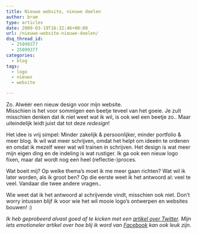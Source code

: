 ```yaml
---
title: Nieuwe website, nieuwe doelen
author: bram
type: articles
date: 2009-03-19T16:32:46+00:00
url: /nieuwe-website-nieuwe-doelen/ 
dsq_thread_id:
  - 25099377
  - 25099377
categories:
  - blog
tags:
  - logo
  - nieuws
  - website

---
```

Zo. Alwéér een nieuw design voor mijn website.   
Misschien is het voor sommigen een beetje teveel van het goeie. Je zult misschien denken dat ik niet weet wat ik wil, is ook wel een beetje zo.. Maar uiteindelijk leidt juist dat tot deze _redesign_!<!--more-->

Het idee is vrij simpel: Minder zakelijk & persoonlijker, minder portfolio & meer blog. Ik wil wat meer schrijven, omdat het helpt om ideeën te ordenen en omdat ik mezelf weer wat wil trainen in schrijven. Het design is wat meer mijn eigen ding en de indeling is wat rustiger. Ik ga ook een nieuw logo fixen, maar dat wordt nog een heel (reflectie-)proces.

Wat boeit mij? Op welke thema&#8217;s moet ik me meer gaan richten? Wat wil ik later worden, als ik groot ben? Op die eerste weet ik het antwoord al: veel te veel. Vandaar die twee andere vragen..

Wie weet dat ik het antwoord al schrijvende vindt, misschien ook niet. Don&#8217;t worry intussen blijf ik voor wie het wil mooie logo&#8217;s ontwerpen en websites bouwen! :)

_Ik heb geprobeerd alvast goed af te kicken met een [artikel over Twitter][1]. Mijn iets emotioneler artikel over hoe blij ik word van [Facebook][2] kan ook leuk zijn._

&nbsp;

 [1]: http://bramwillemse.com/2009/03/17/waarom-ik-tsjilp "Waarom ik tsjilp"
 [2]: http://bramwillemse.com/2009/02/04/tijd-voor-blijheid/ "Tijd voor blijheid"